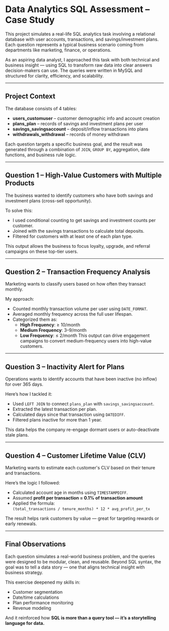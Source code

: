# Data Analytics SQL Assessment – Case Study

This project simulates a real-life SQL analytics task involving a relational database with user accounts, transactions, and savings/investment plans. Each question represents a typical business scenario coming from departments like marketing, finance, or operations.

As an aspiring data analyst, I approached this task with both technical and business insight — using SQL to transform raw data into clear answers decision-makers can use. The queries were written in MySQL and structured for clarity, efficiency, and scalability.

---

## Project Context

The database consists of 4 tables:

- **users_customuser** – customer demographic info and account creation
- **plans_plan** – records of savings and investment plans per user
- **savings_savingsaccount** – deposit/inflow transactions into plans
- **withdrawals_withdrawal** – records of money withdrawn

Each question targets a specific business goal, and the result was generated through a combination of `JOIN`, `GROUP BY`, aggregation, date functions, and business rule logic.

---

## Question 1 – High-Value Customers with Multiple Products

The business wanted to identify customers who have both savings and investment plans (cross-sell opportunity).

To solve this:
- I used conditional counting to get savings and investment counts per customer.
- Joined with the savings transactions to calculate total deposits.
- Filtered for customers with at least one of each plan type.

This output allows the business to focus loyalty, upgrade, and referral campaigns on these top-tier users.

---

## Question 2 – Transaction Frequency Analysis

Marketing wants to classify users based on how often they transact monthly.

My approach:
- Counted monthly transaction volume per user using `DATE_FORMAT`.
- Averaged monthly frequency across the full user lifespan.
- Categorized them as:
  - **High Frequency**: ≥ 10/month
  - **Medium Frequency**: 3–9/month
  - **Low Frequency**: ≤ 2/month
 This output can drive engagement campaigns to convert medium-frequency users into high-value customers.

---

## Question 3 – Inactivity Alert for Plans

Operations wants to identify accounts that have been inactive (no inflow) for over 365 days.

Here’s how I tackled it:
- Used `LEFT JOIN` to connect `plans_plan` with `savings_savingsaccount`.
- Extracted the latest transaction per plan.
- Calculated days since that transaction using `DATEDIFF`.
- Filtered plans inactive for more than 1 year.

 This data helps the company re-engage dormant users or auto-deactivate stale plans.

---

## Question 4 – Customer Lifetime Value (CLV)

Marketing wants to estimate each customer's CLV based on their tenure and transactions.

Here’s the logic I followed:

- Calculated account age in months using `TIMESTAMPDIFF`.
- Assumed **profit per transaction = 0.1% of transaction amount**
- Applied the formula:  
  `(total_transactions / tenure_months) * 12 * avg_profit_per_tx`

The result helps rank customers by value — great for targeting rewards or early renewals.

---

## Final Observations

Each question simulates a real-world business problem, and the queries were designed to be modular, clean, and reusable. Beyond SQL syntax, the goal was to tell a data story — one that aligns technical insight with business strategy.

This exercise deepened my skills in:

- Customer segmentation
- Date/time calculations
- Plan performance monitoring
- Revenue modeling

And it reinforced how **SQL is more than a query tool — it’s a storytelling language for data.**
    

